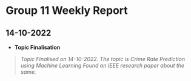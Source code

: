 # Group 11 Weekly Report

## 14-10-2022

- **Topic Finalisation**
> *Topic Finalised on 14-10-2022. The topic is Crime Rate Prediction using Machine Learning*
> *Found an IEEE research paper about the same.*
